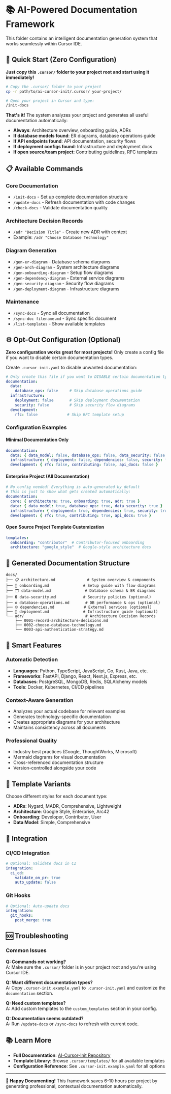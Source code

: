 # 📚 AI-Powered Documentation Framework

This folder contains an intelligent documentation generation system that works seamlessly within Cursor IDE.

## 🚀 **Quick Start (Zero Configuration)**

**Just copy this `.cursor/` folder to your project root and start using it immediately!**

```bash
# Copy the .cursor/ folder to your project
cp -r path/to/ai-cursor-init/.cursor/ your-project/

# Open your project in Cursor and type:
/init-docs
```

**That's it!** The system analyzes your project and generates all useful documentation automatically:

- **Always**: Architecture overview, onboarding guide, ADRs
- **If database models found**: ER diagrams, database operations guide
- **If API endpoints found**: API documentation, security flows
- **If deployment configs found**: Infrastructure and deployment docs
- **If open source/team project**: Contributing guidelines, RFC templates

## 📋 **Available Commands**

### Core Documentation

- `/init-docs` - Set up complete documentation structure
- `/update-docs` - Refresh documentation with code changes
- `/check-docs` - Validate documentation quality

### Architecture Decision Records

- `/adr "Decision Title"` - Create new ADR with context
- Example: `/adr "Choose Database Technology"`

### Diagram Generation

- `/gen-er-diagram` - Database schema diagrams
- `/gen-arch-diagram` - System architecture diagrams
- `/gen-onboarding-diagram` - Setup flow diagrams
- `/gen-dependency-diagram` - External service diagrams
- `/gen-security-diagram` - Security flow diagrams
- `/gen-deployment-diagram` - Infrastructure diagrams

### Maintenance

- `/sync-docs` - Sync all documentation
- `/sync-doc filename.md` - Sync specific document
- `/list-templates` - Show available templates

## ⚙️ **Opt-Out Configuration (Optional)**

**Zero configuration works great for most projects!** Only create a config file if you want to disable certain documentation types.

Create `.cursor-init.yaml` to disable unwanted documentation:

```yaml
# Only create this file if you want to DISABLE certain documentation types
documentation:
  data:
    database_ops: false     # Skip database operations guide
  infrastructure:
    deployment: false       # Skip deployment documentation
    security: false         # Skip security flow diagrams
  development:
    rfc: false             # Skip RFC template setup
```

### **Configuration Examples**

#### **Minimal Documentation Only**

```yaml
documentation:
  data: { data_model: false, database_ops: false, data_security: false }
  infrastructure: { deployment: false, dependencies: false, security: false }
  development: { rfc: false, contributing: false, api_docs: false }
```

#### **Enterprise Project (All Documentation)**

```yaml
# No config needed! Everything is auto-generated by default
# This is just to show what gets created automatically:
documentation:
  core: { architecture: true, onboarding: true, adr: true }
  data: { data_model: true, database_ops: true, data_security: true }
  infrastructure: { deployment: true, dependencies: true, security: true }
  development: { rfc: true, contributing: true, api_docs: true }
```

#### **Open Source Project Template Customization**

```yaml
templates:
  onboarding: "contributor"  # Contributor-focused onboarding
  architecture: "google_style"  # Google-style architecture docs
```

## 📁 **Generated Documentation Structure**

```
docs/
├── 📋 architecture.md              # System overview & components
├── 🚀 onboarding.md               # Setup guide with flow diagrams
├── 🗂️ data-model.md               # Database schema & ER diagrams
├── 🔒 data-security.md            # Security policies (optional)
├── ⚙️ database-operations.md       # DB performance & ops (optional)
├── 🌐 dependencies.md             # External services (optional)
├── 🚢 deployment.md               # Infrastructure guide (optional)
└── adr/                           # Architecture Decision Records
    ├── 0001-record-architecture-decisions.md
    ├── 0002-choose-database-technology.md
    └── 0003-api-authentication-strategy.md
```

## 🎯 **Smart Features**

### **Automatic Detection**

- **Languages**: Python, TypeScript, JavaScript, Go, Rust, Java, etc.
- **Frameworks**: FastAPI, Django, React, Next.js, Express, etc.
- **Databases**: PostgreSQL, MongoDB, Redis, SQLAlchemy models
- **Tools**: Docker, Kubernetes, CI/CD pipelines

### **Context-Aware Generation**

- Analyzes your actual codebase for relevant examples
- Generates technology-specific documentation
- Creates appropriate diagrams for your architecture
- Maintains consistency across all documents

### **Professional Quality**

- Industry best practices (Google, ThoughtWorks, Microsoft)
- Mermaid diagrams for visual documentation
- Cross-referenced documentation structure
- Version-controlled alongside your code

## 🔧 **Template Variants**

Choose different styles for each document type:

- **ADRs**: Nygard, MADR, Comprehensive, Lightweight
- **Architecture**: Google Style, Enterprise, Arc42
- **Onboarding**: Developer, Contributor, User
- **Data Model**: Simple, Comprehensive

## 🤝 **Integration**

### **CI/CD Integration**

```yaml
# Optional: Validate docs in CI
integration:
  ci_cd:
    validate_on_pr: true
    auto_update: false
```

### **Git Hooks**

```yaml
# Optional: Auto-update docs
integration:
  git_hooks:
    post_merge: true
```

## 🆘 **Troubleshooting**

### **Common Issues**

**Q: Commands not working?**  
A: Make sure the `.cursor/` folder is in your project root and you're using Cursor IDE.

**Q: Want different documentation types?**  
A: Copy `.cursor-init.example.yaml` to `.cursor-init.yaml` and customize the `documentation` section.

**Q: Need custom templates?**  
A: Add custom templates to the `custom_templates` section in your config.

**Q: Documentation seems outdated?**  
A: Run `/update-docs` or `/sync-docs` to refresh with current code.

## 📚 **Learn More**

- **Full Documentation**: [AI-Cursor-Init Repository](https://github.com/mgiovani/ai-cursor-init)
- **Template Library**: Browse `.cursor/templates/` for all available templates
- **Configuration Reference**: See `.cursor-init.example.yaml` for all options

---

**🎉 Happy Documenting!** This framework saves 6-10 hours per project by generating professional, contextual documentation automatically.
